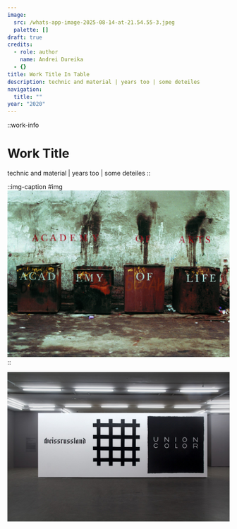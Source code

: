 ```yaml
---
image:
  src: /whats-app-image-2025-08-14-at-21.54.55-3.jpeg
  palette: []
draft: true
credits:
  - role: author
    name: Andrei Dureika
  - {}
title: Work Title In Table
description: technic and material | years too | some deteiles
navigation:
  title: ""
year: "2020"
---
```


::work-info
# Work Title

technic and material | years too | some deteiles
::

::img-caption
#img
![whats-app-image-2025-08-14-at-21.54.55.jpeg](/whats-app-image-2025-08-14-at-21.54.55.jpeg)
::

![whats-app-image-2025-08-14-at-21.54.55-3.jpeg](/whats-app-image-2025-08-14-at-21.54.55-3.jpeg)
